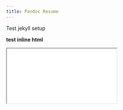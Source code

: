 ```yaml
---
title: Pandoc Resume
---
```


Test jekyll setup

<b> test inline html </b>

<iframe src="resume.html"></iframe>
